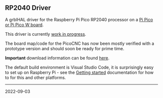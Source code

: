## RP2040 Driver

A grblHAL driver for the Raspberry Pi Pico RP2040 processor on a [Pi Pico or Pi Pico W board](https://www.raspberrypi.org/products/raspberry-pi-pico/).

This driver is currently [work in progress](https://github.com/terjeio/grblHAL/discussions/206#discussioncomment-318652).

The board map/code for the PicoCNC has now been mostly verified with a prototype version and should soon be ready for prime time.

__Important__ download information can be found [here](https://github.com/grblHAL/core/wiki/Compiling-GrblHAL).

The default build environment is Visual Studio Code, it is surprisingly easy to set up on Raspberry Pi - see the [Getting started](https://datasheets.raspberrypi.org/pico/getting-started-with-pico.pdf) documentation for how to for this and other platforms.

---
2022-09-03
